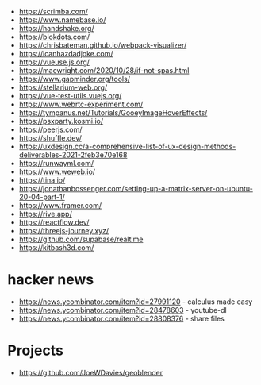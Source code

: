 - https://scrimba.com/
- https://www.namebase.io/
- https://handshake.org/
- https://blokdots.com/
- https://chrisbateman.github.io/webpack-visualizer/
- https://icanhazdadjoke.com/
- https://vueuse.js.org/
- https://macwright.com/2020/10/28/if-not-spas.html
- https://www.gapminder.org/tools/
- https://stellarium-web.org/
- https://vue-test-utils.vuejs.org/
- https://www.webrtc-experiment.com/
- https://tympanus.net/Tutorials/GooeyImageHoverEffects/
- https://psxparty.kosmi.io/
- https://peerjs.com/
- https://shuffle.dev/
- https://uxdesign.cc/a-comprehensive-list-of-ux-design-methods-deliverables-2021-2feb3e70e168
- https://runwayml.com/
- https://www.weweb.io/
- https://tina.io/
- https://jonathanbossenger.com/setting-up-a-matrix-server-on-ubuntu-20-04-part-1/
- https://www.framer.com/
- https://rive.app/
- https://reactflow.dev/
- https://threejs-journey.xyz/
- https://github.com/supabase/realtime
- https://kitbash3d.com/

# hacker news

- https://news.ycombinator.com/item?id=27991120 - calculus made easy
- https://news.ycombinator.com/item?id=28478603 - youtube-dl
- https://news.ycombinator.com/item?id=28808376 - share files

# Projects

- https://github.com/JoeWDavies/geoblender
